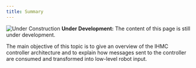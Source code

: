 ```yaml
---
title: Summary
---
```


![Under Construction](/img/worker-male-48.png) **Under Development:** The content of this page is still under development.


The main objective of this topic is to give an overview of the IHMC controller architecture and to explain how messages sent to the controller are consumed and transformed into low-level robot input. 


